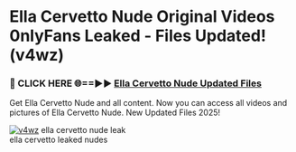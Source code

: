 # Ella Cervetto Nude Original Videos 0nlyFans Leaked - Files Updated! (v4wz)

<h3>🔴 CLICK HERE 🌐==►► <a href="https://tinyurl.com/52m3yx9h" rel="nofollow">Ella Cervetto Nude Updated Files</a></h3>

Get Ella Cervetto Nude and all content. Now you can access all videos and pictures of Ella Cervetto Nude. New Updated Files 2025!

[![v4wz](https://i.imgur.com/TnHtlc8.gif)](https://tinyurl.com/52m3yx9h)
ella cervetto nude leak<br>
ella cervetto leaked nudes